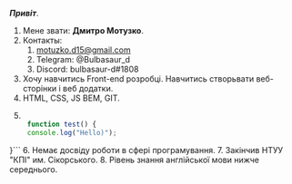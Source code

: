 **_Привіт_**.
1. Мене звати: **Дмитро Мотузко**.
2. Контакты:
    1. motuzko.d15@gmail.com
    2. Telegram: @Bulbasaur_d
    3. Discord: bulbasaur-d#1808
3. Хочу навчитись Front-end розробці. Навчитись створьвати веб-сторінки і веб додатки.
4. HTML, CSS, JS BEM, GIT.
5. ```javascript

    function test() {
    console.log("Hello)");
}```
6. Немає досвіду роботи в сфері програмування.
7. Закінчив НТУУ "КПІ" им. Сікорського.
8. Рівень знання англійської мови нижче середнього.